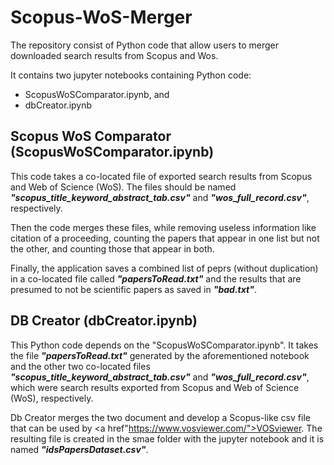 # Scopus-WoS-Merger
The repository consist of Python code that allow users to merger downloaded search results from Scopus and Wos.

It contains two jupyter notebooks containing Python code:
- ScopusWoSComparator.ipynb, and
- dbCreator.ipynb

## Scopus WoS Comparator (ScopusWoSComparator.ipynb)
This code takes a co-located file of exported search results from Scopus and Web of Science (WoS). The files should be named <i><b>"scopus_title_keyword_abstract_tab.csv"</i></b> and <i><b>"wos_full_record.csv"</i></b>, respectively.

Then the code merges these files, while removing useless information like citation of a proceeding, counting the papers that appear in one list but not the other, and counting those that appear in both.

Finally, the application saves a combined list of peprs (without duplication) in a co-located file called <i><b>"papersToRead.txt"</i></b> and the results that are presumed to not be scientific papers as saved in <i><b>"bad.txt"</i></b>.

## DB Creator (dbCreator.ipynb)
This Python code depends on the "ScopusWoSComparator.ipynb". It takes the file <i><b>"papersToRead.txt"</i></b> generated by the aforementioned notebook and the other two co-located files <i><b>"scopus_title_keyword_abstract_tab.csv"</i></b> and <i><b>"wos_full_record.csv"</i></b>, which were search results exported from Scopus and Web of Science (WoS), respectively.

Db Creator merges the two document and develop a Scopus-like csv file that can be used by <a href"https://www.vosviewer.com/">VOSviewer</a>. The resulting file is created in the smae folder with the jupyter notebook and it is named <i><b>"idsPapersDataset.csv"</i></b>.
